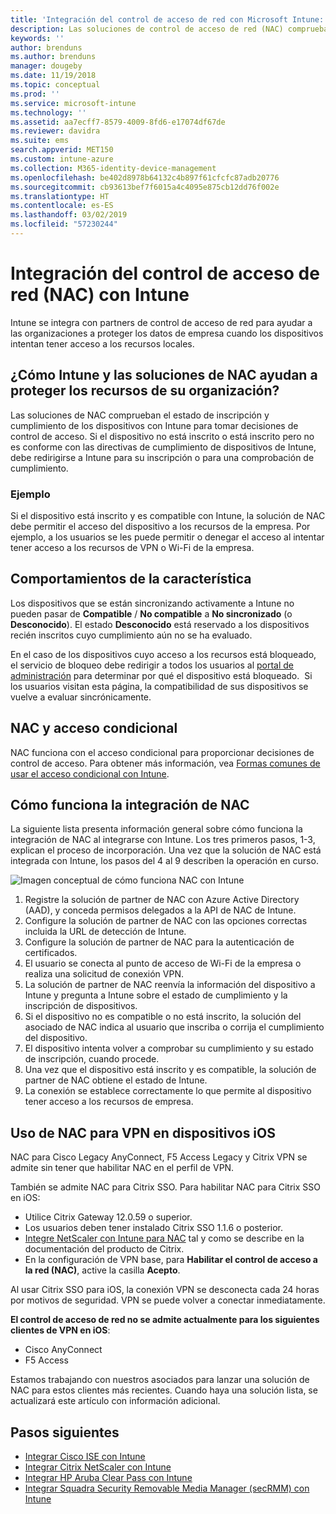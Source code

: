```yaml
---
title: 'Integración del control de acceso de red con Microsoft Intune: Azure | Microsoft Docs'
description: Las soluciones de control de acceso de red (NAC) comprueban la inscripción y el cumplimiento de los dispositivos con Intune. NAC incluye determinados comportamientos y funciona con acceso condicional. Vea los pasos necesarios para la integración y obtenga una lista de soluciones de socios.
keywords: ''
author: brenduns
ms.author: brenduns
manager: dougeby
ms.date: 11/19/2018
ms.topic: conceptual
ms.prod: ''
ms.service: microsoft-intune
ms.technology: ''
ms.assetid: aa7ecff7-8579-4009-8fd6-e17074df67de
ms.reviewer: davidra
ms.suite: ems
search.appverid: MET150
ms.custom: intune-azure
ms.collection: M365-identity-device-management
ms.openlocfilehash: be402d8978b64132c4b897f61cfcfc87adb20776
ms.sourcegitcommit: cb93613bef7f6015a4c4095e875cb12dd76f002e
ms.translationtype: HT
ms.contentlocale: es-ES
ms.lasthandoff: 03/02/2019
ms.locfileid: "57230244"
---
```

# <a name="network-access-control-nac-integration-with-intune"></a>Integración del control de acceso de red (NAC) con Intune

Intune se integra con partners de control de acceso de red para ayudar a las organizaciones a proteger los datos de empresa cuando los dispositivos intentan tener acceso a los recursos locales.

## <a name="how-do-intune-and-nac-solutions-help-protect-your-organization-resources"></a>¿Cómo Intune y las soluciones de NAC ayudan a proteger los recursos de su organización?

Las soluciones de NAC comprueban el estado de inscripción y cumplimiento de los dispositivos con Intune para tomar decisiones de control de acceso. Si el dispositivo no está inscrito o está inscrito pero no es conforme con las directivas de cumplimiento de dispositivos de Intune, debe redirigirse a Intune para su inscripción o para una comprobación de cumplimiento.

### <a name="example"></a>Ejemplo

Si el dispositivo está inscrito y es compatible con Intune, la solución de NAC debe permitir el acceso del dispositivo a los recursos de la empresa. Por ejemplo, a los usuarios se les puede permitir o denegar el acceso al intentar tener acceso a los recursos de VPN o Wi-Fi de la empresa.

## <a name="feature-behaviors"></a>Comportamientos de la característica

Los dispositivos que se están sincronizando activamente a Intune no pueden pasar de **Compatible** / **No compatible** a **No sincronizado** (o **Desconocido**). El estado **Desconocido** está reservado a los dispositivos recién inscritos cuyo cumplimiento aún no se ha evaluado.

En el caso de los dispositivos cuyo acceso a los recursos está bloqueado, el servicio de bloqueo debe redirigir a todos los usuarios al [portal de administración](https://portal.manage.microsoft.com) para determinar por qué el dispositivo está bloqueado.  Si los usuarios visitan esta página, la compatibilidad de sus dispositivos se vuelve a evaluar sincrónicamente.

## <a name="nac-and-conditional-access"></a>NAC y acceso condicional

NAC funciona con el acceso condicional para proporcionar decisiones de control de acceso. Para obtener más información, vea [Formas comunes de usar el acceso condicional con Intune](conditional-access-intune-common-ways-use.md).

## <a name="how-the-nac-integration-works"></a>Cómo funciona la integración de NAC

La siguiente lista presenta información general sobre cómo funciona la integración de NAC al integrarse con Intune. Los tres primeros pasos, 1-3, explican el proceso de incorporación. Una vez que la solución de NAC está integrada con Intune, los pasos del 4 al 9 describen la operación en curso.

![Imagen conceptual de cómo funciona NAC con Intune](./media/ca-intune-common-ways-2.png)

1. Registre la solución de partner de NAC con Azure Active Directory (AAD), y conceda permisos delegados a la API de NAC de Intune.
2. Configure la solución de partner de NAC con las opciones correctas incluida la URL de detección de Intune.
3. Configure la solución de partner de NAC para la autenticación de certificados.
4. El usuario se conecta al punto de acceso de Wi-Fi de la empresa o realiza una solicitud de conexión VPN.
5. La solución de partner de NAC reenvía la información del dispositivo a Intune y pregunta a Intune sobre el estado de cumplimiento y la inscripción de dispositivos.
6. Si el dispositivo no es compatible o no está inscrito, la solución del asociado de NAC indica al usuario que inscriba o corrija el cumplimiento del dispositivo.
7. El dispositivo intenta volver a comprobar su cumplimiento y su estado de inscripción, cuando procede.
8. Una vez que el dispositivo está inscrito y es compatible, la solución de partner de NAC obtiene el estado de Intune.
9. La conexión se establece correctamente lo que permite al dispositivo tener acceso a los recursos de empresa.

## <a name="use-nac-for-vpn-on-your-ios-devices"></a>Uso de NAC para VPN en dispositivos iOS  
NAC para Cisco Legacy AnyConnect, F5 Access Legacy y Citrix VPN se admite sin tener que habilitar NAC en el perfil de VPN.

También se admite NAC para Citrix SSO. Para habilitar NAC para Citrix SSO en iOS:
- Utilice Citrix Gateway 12.0.59 o superior.  
- Los usuarios deben tener instalado Citrix SSO 1.1.6 o posterior.
- [Integre NetScaler con Intune para NAC](https://docs.citrix.com/en-us/netscaler-gateway/12/microsoft-intune-integration/configuring-network-access-control-device-check-for-netscaler-gateway-virtual-server-for-single-factor-authentication-deployment.html) tal y como se describe en la documentación del producto de Citrix.
- En la configuración de VPN base, para **Habilitar el control de acceso a la red (NAC)**, active la casilla **Acepto**.

Al usar Citrix SSO para iOS, la conexión VPN se desconecta cada 24 horas por motivos de seguridad. VPN se puede volver a conectar inmediatamente.


**El control de acceso de red no se admite actualmente para los siguientes clientes de VPN en iOS**:
-   Cisco AnyConnect
-   F5 Access

Estamos trabajando con nuestros asociados para lanzar una solución de NAC para estos clientes más recientes. Cuando haya una solución lista, se actualizará este artículo con información adicional. 


## <a name="next-steps"></a>Pasos siguientes

- [Integrar Cisco ISE con Intune](http://www.cisco.com/c/en/us/td/docs/security/ise/2-1/admin_guide/b_ise_admin_guide_21/b_ise_admin_guide_20_chapter_01000.html)
- [Integrar Citrix NetScaler con Intune](http://docs.citrix.com/en-us/netscaler-gateway/12/microsoft-intune-integration/configuring-network-access-control-device-check-for-netscaler-gateway-virtual-server-for-single-factor-authentication-deployment.html)
- [Integrar HP Aruba Clear Pass con Intune](https://support.arubanetworks.com/Documentation/tabid/77/DMXModule/512/Command/Core_Download/Default.aspx?EntryId=31271)
- [Integrar Squadra Security Removable Media Manager (secRMM) con Intune](http://www.squadratechnologies.com/StaticContent/ProductDownload/secRMM/9.9.0.0/secRMMIntuneAccessControlSetupGuide.pdf)
